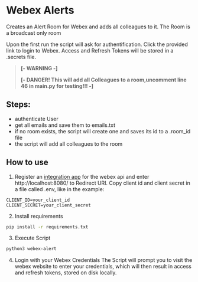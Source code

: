 # Webex Alerts
Creates an Alert Room for Webex and adds all colleagues to it. The Room is a broadcast only room 

Upon the first run the script will ask for authentification. Click the provided link to login to Webex. Access and Refresh Tokens will be stored in a .secrets file. 

> **[- WARNING -]**
>
> **[- DANGER! This will add all Colleagues to a room,uncomment line 46 in main.py for testing!!! -]**

## Steps:
 - authenticate User
 - get all emails and save them to emails.txt
 - if no room exists, the script will create one and saves its id to a .room_id file
 - the script will add all colleagues to the room

## How to use
1. Register an [integration app](https://developer.webex.com/my-apps/new/integration) for the webex api and enter http://localhost:8080/ to Redirect URI.
Copy client id and client secret in a file called .env, like in the example:
```env
CLIENT_ID=your_client_id
CLIENT_SECRET=your_client_secret
```

2. Install requirements
``` bash
pip install -r requirements.txt
```

3. Execute Script
``` bash
python3 webex-alert
```

4. Login with your Webex Credentials
The Script will prompt you to visit the webex website to enter your credentials, which will then result in access and refresh tokens, stored on disk locally.